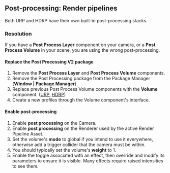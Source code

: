 ## Post-processing: Render pipelines
Both URP and HDRP have their own built-in post-processing stacks.  

### Resolution
If you have a **Post Process Layer** component on your camera, or a **Post Process Volume** in your scene, you are using the wrong post-processing.  

#### Replace the Post Processing V2 package
1. Remove the **Post Process Layer** and **Post Process Volume** components.
2. Remove the Post Processing package from the Package Manager (**Window | Package Manager**).
3. Replace previous Post Process Volume components with the **Volume** component. ([URP](https://docs.unity3d.com/Packages/com.unity.render-pipelines.universal@latest/index.html?subfolder=/manual/Volumes.html), [HDRP](https://docs.unity3d.com/Packages/com.unity.render-pipelines.high-definition@latest/index.html?subfolder=/manual/Volumes.html))
4. Create a new profiles through the Volume component's interface.

#### Enable post-processing
1. Enable **post processing** on the Camera.
2. Enable **post processing** on the Renderer used by the active Render Pipeline Asset.
3. Set the volume's **mode** to global if you intend to use it everywhere, otherwise add a trigger collider that the camera must be within.
4. You should typically set the volume's **weight** to 1.
5. Enable the toggle associated with an effect, then override and modify its parameters to ensure it is visible. Many effects require raised intensities to see them.